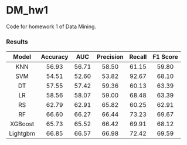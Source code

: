 # DM_hw1

Code for homework 1 of Data Mining.

### Results

|  Model  | Accuracy |  AUC  | Precision | Recall | F1 Score |
| :------: | :------: | :---: | :-------: | :----: | :------: |
|    KNN   |  56.93  | 56.71 |   58.50   | 61.15 |  59.80  |
|   SVM   |  54.51  | 52.60 |   53.82   | 92.67 |  68.10  |
|    DT    |  57.55  | 57.42 |   59.36   | 60.13 |  63.39  |
|    LR    |  58.56  | 58.07 |   59.00   | 68.48 |  63.39  |
|    RS    |  62.79  | 62.91 |   65.82   | 60.25 |  62.91  |
|    RF    |  66.60  | 66.27 |   66.44   | 73.23 |  69.67  |
| XGBoost |  65.73  | 65.52 |   66.42   | 69.91 |  68.12  |
| Lightgbm |  66.85  | 66.57 |   66.98   | 72.42 |  69.59  |
